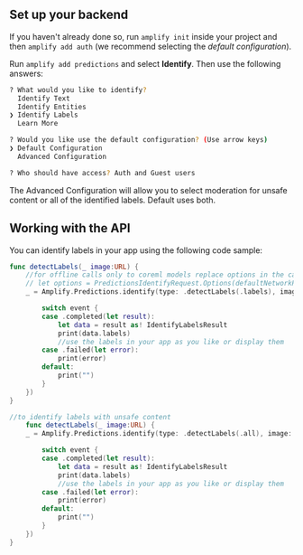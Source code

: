 ## Set up your backend

If you haven't already done so, run `amplify init` inside your project and then `amplify add auth` (we recommend selecting the *default configuration*).

Run `amplify add predictions` and select **Identify**. Then use the following answers:

```bash
? What would you like to identify? 
  Identify Text
  Identify Entities
❯ Identify Labels
  Learn More 

? Would you like use the default configuration? (Use arrow keys)
❯ Default Configuration
  Advanced Configuration

? Who should have access? Auth and Guest users
```

The Advanced Configuration will allow you to select moderation for unsafe content or all of the identified labels. Default uses both.

## Working with the API

You can identify labels in your app using the following code sample:

```swift
func detectLabels(_ image:URL) {
	//for offline calls only to coreml models replace options in the call below with the below instantiation of it
	// let options = PredictionsIdentifyRequest.Options(defaultNetworkPolicy: .offline, pluginOptions: nil)
	_ = Amplify.Predictions.identify(type: .detectLabels(.labels), image: image, options: PredictionsIdentifyRequest.Options(), listener: { (event) in

		switch event {
		case .completed(let result):
			let data = result as! IdentifyLabelsResult
			print(data.labels)
			//use the labels in your app as you like or display them
		case .failed(let error):
			print(error)
		default:
			print("")
		}
	})
}

//to identify labels with unsafe content
	func detectLabels(_ image:URL) {
	_ = Amplify.Predictions.identify(type: .detectLabels(.all), image: image, options: PredictionsIdentifyRequest.Options(), listener: { (event) in

		switch event {
		case .completed(let result):
			let data = result as! IdentifyLabelsResult
			print(data.labels)
			//use the labels in your app as you like or display them
		case .failed(let error):
			print(error)
		default:
			print("")
		}
	})
}
```